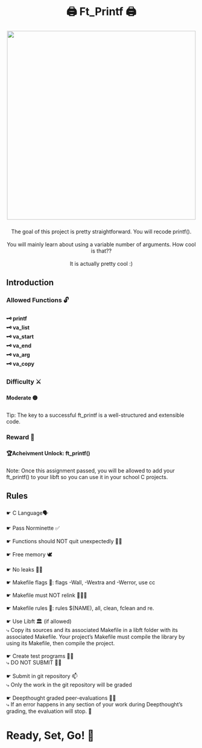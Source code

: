 <h1 align="center">🖨️ Ft_Printf 🖨️</h1>

###

<div align="center">
  <img height="500" src="https://i.imgur.com/rmoBlKT.png"  />
</div>

###

<p align="center">The goal of this project is pretty straightforward. You will recode printf().<br><br>You will mainly learn about using a variable number of arguments. How cool is that??<br><br>It is actually pretty cool :)</p>

###

<h2 align="left">Introduction</h2>

###

<h3 align="left">Allowed Functions 🔓</h3>

###

<h4 align="left">🗝️ printf<br>🗝️ va_list<br>🗝️ va_start<br>🗝️ va_end<br>🗝️ va_arg<br>🗝️ va_copy</h4>

###

<h3 align="left">Difficulty ⚔️</h3>

###

<h4 align="left">Moderate 🟡</h4>

###

<p align="left">Tip: The key to a successful ft_printf is a well-structured and extensible code.</p>

###

<h3 align="left">Reward 💎</h3>

###

<h4 align="left">🏆Acheivment Unlock: ft_printf()</h4>

###

<p align="left">Note: Once this assignment passed, you will be allowed to add your ft_printf() to your libft so you can use it in your school C projects.</p>

###

<h2 align="left">Rules</h2>

###

<p align="left">☛ C Language🗣️<br><br>☛ Pass Norminette ✅<br><br>☛ Functions should NOT quit unexpectedly 🚫😵<br><br>☛  Free memory 🕊️<br><br>☛  No leaks 🚫🚰<br><br>☛ Makefile flags 🚩:  flags -Wall, -Wextra and -Werror, use cc<br><br>☛ Makefile must NOT relink 🚫⛓️‍💥<br><br>☛ Makefile rules 📝: rules $(NAME), all, clean, fclean and re.<br><br>☛ Use Libft 🏛️ (if allowed)<br>⤷ Copy its sources and its associated Makefile in a libft folder with its associated Makefile. Your project’s Makefile must compile the library by using its Makefile, then compile the project.<br><br>☛ Create test programs 🔬🧪<br>⤷ DO NOT SUBMIT 🚫📨<br><br>☛ Submit in git repository 📫<br>⤷  Only the work in the git repository will be graded<br><br>☛ Deepthought graded peer-evaluations 🧐🧠<br>⤷ If an error happens in any section of your work during Deepthought’s grading, the evaluation will stop. 🛑</p>

###

<h1 align="left">Ready, Set, Go! 🏁</h1>

###
